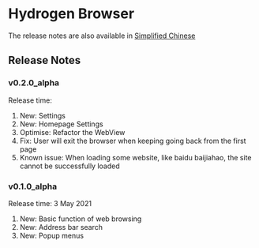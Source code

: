 # Hydrogen Browser

The release notes are also available in [Simplified Chinese](https://github.com/lzh7522/Hydrogen-Browser/blob/master/README_zh-cn.md)

## Release Notes

### v0.2.0_alpha
Release time: 
1. New: Settings
2. New: Homepage Settings
3. Optimise: Refactor the WebView
4. Fix: User will exit the browser when keeping going back from the first page
5. Known issue: When loading some website, like baidu baijiahao, the site cannot be successfully loaded

### v0.1.0_alpha
Release time: 3 May 2021
1. New: Basic function of web browsing
2. New: Address bar search
3. New: Popup menus
